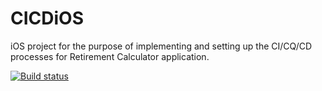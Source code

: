 # CICDiOS
iOS project for the purpose of implementing and setting up the CI/CQ/CD processes for Retirement Calculator application.

[![Build status](https://build.appcenter.ms/v0.1/apps/0bcceb96-8d38-493f-a382-6de0cf9d1bc3/branches/dev/badge)](https://appcenter.ms)
